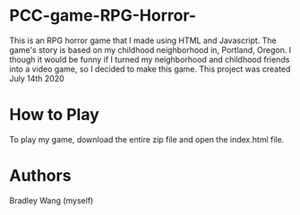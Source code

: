 ﻿# PCC-game-RPG-Horror-
This is an RPG horror game that I made using HTML and Javascript. The game's story is based on my childhood neighborhood in, Portland, Oregon. I though it would be funny if I turned my neighborhood and childhood friends into a video game, so I decided to make this game.
This project was created July 14th 2020

# How to Play
To play my game, download the entire zip file and open the index.html file.

# Authors
Bradley Wang (myself)
